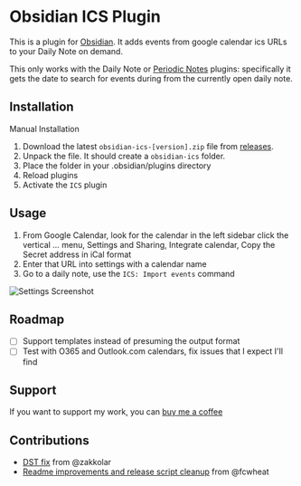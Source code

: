 # Obsidian ICS Plugin

This is a plugin for [Obsidian](https://obsidian.md). It adds events from google calendar ics URLs to your Daily Note on demand.

This only works with the Daily Note or [Periodic Notes](https://github.com/liamcain/obsidian-periodic-notes) plugins: specifically it gets the date to search for events during from the currently open daily note.

## Installation

Manual Installation

1. Download the latest `obsidian-ics-[version].zip` file from [releases](https://github.com/muness/obsidian-ics/releases).
2. Unpack the file. It should create a `obsidian-ics` folder.
3. Place the folder in your .obsidian/plugins directory
4. Reload plugins
5. Activate the `ICS` plugin

## Usage

1. From Google Calendar, look for the calendar in the left sidebar click the vertical … menu, Settings and Sharing, Integrate calendar, Copy the Secret address in iCal format
2. Enter that URL into settings with a calendar name
3. Go to a daily note, use the `ICS: Import events` command

![Settings Screenshot](https://github.com/muness/obsidian-ics/blob/master/docs/2021-08-11-22-18-21.png?raw=true)

## Roadmap

- [ ] Support templates instead of presuming the output format
- [ ] Test with O365 and Outlook.com calendars, fix issues that I expect I'll find

## Support

If you want to support my work, you can [buy me a coffee](https://www.buymeacoffee.com/muness)

## Contributions

- [DST fix](https://github.com/muness/obsidian-ics/pull/17) from @zakkolar
- [Readme improvements and release script cleanup](https://github.com/muness/obsidian-ics/pull/22) from @fcwheat
